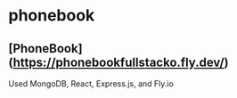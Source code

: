 # phonebook
## [PhoneBook] (https://phonebookfullstacko.fly.dev/)
Used MongoDB, React, Express.js, and Fly.io 
